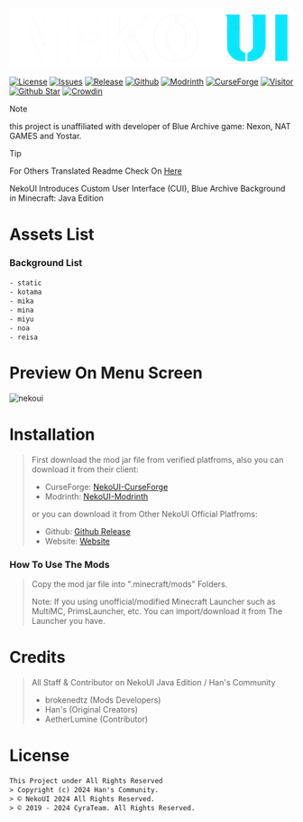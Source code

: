 ![NekoUI](https://github.com/SITCommunity/NekoUI-Download/blob/main/assets/nekoui.png)

[![License](https://img.shields.io/badge/License-ARR-green)](https://github.com/SITCommunity/NekoUI-Download/blob/main/LICENSE)
[![Issues](https://img.shields.io/github/issues/SITCommunity/nekoui-download)](https://github.com/SITCommunity/NekoUI-Download/issues)
[![Release](https://img.shields.io/github/v/release/SITCommunity/nekoui-download)](https://github.com/SITCommunity/NekoUI-Download/releases)
[![Github](https://img.shields.io/github/downloads/SITCommunity/nekoui-download/total)](https://github.com/SITCommunity/NekoUI-Download/releases)
[![Modrinth](https://img.shields.io/modrinth/dt/EZpbRipP)](https://modrinth.com/mod/nekoui)
[![CurseForge](https://img.shields.io/curseforge/dt/999428)](https://www.curseforge.com/minecraft/mc-mods/neko-ui)
[![Visitor](https://api.visitorbadge.io/api/visitors?path=https%3A%2F%2Fgithub.com%2FSITCommunity%2Fnekoui-download&countColor=%2337d67a&style=flat)](https://github.com/SITCommunity/NekoUI-Download)
[![Github Star](https://img.shields.io/github/stars/SITCommunity/nekoui-download)](https://github.com/SITCommunity/NekoUI-Download)
[![Crowdin](https://badges.crowdin.net/nekoui/localized.svg)](https://crowdin.com/project/nekoui)

> [!NOTE]
> this project is unaffiliated with developer of Blue Archive game: Nexon, NAT GAMES and Yostar.

> [!TIP]
> For Others Translated Readme Check On [Here](https://github.com/SITCommunity/NekoUI-Download/tree/main/assets/readme)

NekoUI Introduces Custom User Interface (CUI), Blue Archive Background in Minecraft: Java Edition

# Assets List
### Background List
```
- static
- kotama
- mika
- mina
- miyu
- noa
- reisa
```

# Preview On Menu Screen

<img width="500px" height="auto" src="https://github.com/user-attachments/assets/67d0efac-3194-488c-9273-9e47d14f9d55" alt="nekoui">

# Installation
> First download the mod jar file from verified platfroms, also you can download it from their client:
> - CurseForge: [NekoUI-CurseForge]
> - Modrinth: [NekoUI-Modrinth]
>
> or you can download it from Other NekoUI Official Platfroms:
> - Github: [Github Release]
> - Website: [Website]

### How To Use The Mods
> Copy the mod jar file into ".minecraft/mods" Folders.
>
> Note: If you using unofficial/modified Minecraft Launcher such as MultiMC, PrimsLauncher, etc. You can import/download it from The Launcher you have.

# Credits

> All Staff & Contributor on NekoUI Java Edition / Han's Community
> - brokenedtz (Mods Developers)
> - Han's (Original Creators)
> - AetherLumine (Contributor)

# License

```
This Project under All Rights Reserved
> Copyright (c) 2024 Han's Community.
> © NekoUI 2024 All Rights Reserved.
> © 2019 - 2024 CyraTeam. All Rights Reserved.
```

[NekoUI-CurseForge]: https://www.curseforge.com/minecraft/mc-mods/neko-ui
[NekoUI-Modrinth]: https://modrinth.com/mod/nekoui
[Github Release]: https://github.com/CyraTeam/NekoUI-Download/releases
[Website]: https://cyrateam.xyz/project/nekoui/download
